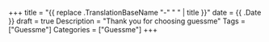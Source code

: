 +++
    title = "{{ replace .TranslationBaseName "-" " " | title }}"
    date = {{ .Date }}
    draft = true
    Description = "Thank you for choosing guessme"
    Tags = ["Guessme"]
    Categories = ["Guessme"]
+++
